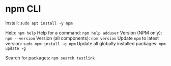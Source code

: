 # npm CLI

Install: `sudo apt install -y npm`

Help: `npm help`
Help for a command: `npm help adduser`
Version (NPM only): `npm --version`
Version (all components): `npm version`
Update `npm` to latest version: `sudo npm install -g npm`
Update all globally installed packages: `npm update -g`

Search for packages: `npm search testlink`
